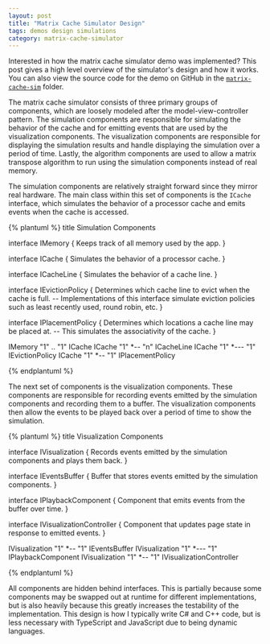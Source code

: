 ```yaml
---
layout: post
title: "Matrix Cache Simulator Design"
tags: demos design simulations
category: matrix-cache-simulator
---
```

Interested in how the matrix cache simulator demo was implemented? This post
gives a high level overview of the simulator's design and how it works. You
can also view the source code for the demo on GitHub in the
[`matrix-cache-sim`](https://github.com/zkWildfire/whattf.how/tree/master/assets/scripts/matrix-cache-sim)
folder.

The matrix cache simulator consists of three primary groups of components,
which are loosely modeled after the model-view-controller pattern. The
simulation components are responsible for simulating the behavior of the cache
and for emitting events that are used by the visualization components. The
visualization components are responsible for displaying the simulation results
and handle displaying the simulation over a period of time. Lastly, the
algorithm components are used to allow a matrix transpose algorithm to run
using the simulation components instead of real memory.

The simulation components are relatively straight forward since they mirror
real hardware. The main class within this set of components is the `ICache`
interface, which simulates the behavior of a processor cache and emits events
when the cache is accessed.

{% plantuml %}
title Simulation Components

interface IMemory {
    Keeps track of all memory used by the app.
}

interface ICache {
    Simulates the behavior of a processor cache.
}

interface ICacheLine {
    Simulates the behavior of a cache line.
}

interface IEvictionPolicy {
    Determines which cache line to evict when the cache is full.
    --
    Implementations of this interface simulate eviction policies such as least
    recently used, round robin, etc.
}

interface IPlacementPolicy {
    Determines which locations a cache line may be placed at.
    --
    This simulates the associativity of the cache.
}

IMemory "1" .. "1" ICache
ICache "1" *-- "n" ICacheLine
ICache "1" *--- "1" IEvictionPolicy
ICache "1" *-- "1" IPlacementPolicy

{% endplantuml %}

The next set of components is the visualization components. These components
are responsible for recording events emitted by the simulation components and
recording them to a buffer. The visualization components then allow the events
to be played back over a period of time to show the simulation.

{% plantuml %}
title Visualization Components

interface IVisualization {
    Records events emitted by the simulation components and plays them back.
}

interface IEventsBuffer {
    Buffer that stores events emitted by the simulation components.
}

interface IPlaybackComponent {
    Component that emits events from the buffer over time.
}

interface IVisualizationController {
    Component that updates page state in response to emitted events.
}

IVisualization "1" *-- "1" IEventsBuffer
IVisualization "1" *--- "1" IPlaybackComponent
IVisualization "1" *-- "1" IVisualizationController

{% endplantuml %}

All components are hidden behind interfaces. This is partially because some
components may be swapped out at runtime for different implementations, but is
also heavily because this greatly increases the testability of the
implementation. This design is how I typically write C# and C++ code, but is
less necessary with TypeScript and JavaScript due to being dynamic languages.
